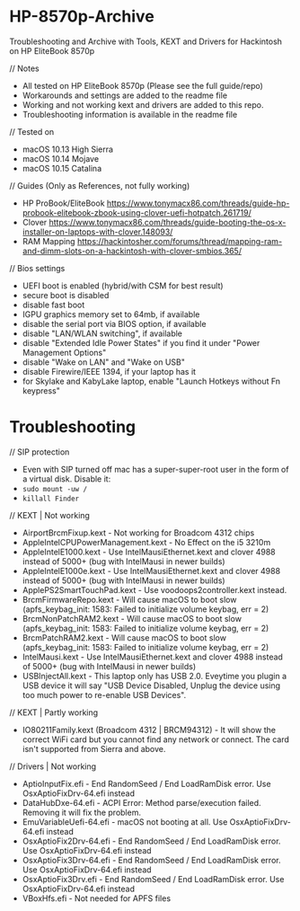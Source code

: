 # HP-8570p-Archive
Troubleshooting and Archive with Tools, KEXT and Drivers for Hackintosh on HP EliteBook 8570p

// Notes
* All tested on HP EliteBook 8570p (Please see the full guide/repo)
* Workarounds and settings are added to the readme file
* Working and not working kext and drivers are added to this repo. 
* Troubleshooting information is available in the readme file

// Tested on
* macOS 10.13 High Sierra
* macOS 10.14 Mojave
* macOS 10.15 Catalina

// Guides (Only as References, not fully working)
* HP ProBook/EliteBook https://www.tonymacx86.com/threads/guide-hp-probook-elitebook-zbook-using-clover-uefi-hotpatch.261719/
* Clover https://www.tonymacx86.com/threads/guide-booting-the-os-x-installer-on-laptops-with-clover.148093/
* RAM Mapping https://hackintosher.com/forums/thread/mapping-ram-and-dimm-slots-on-a-hackintosh-with-clover-smbios.365/

// Bios settings
- UEFI boot is enabled (hybrid/with CSM for best result)
- secure boot is disabled
- disable fast boot
- IGPU graphics memory set to 64mb, if available
- disable the serial port via BIOS option, if available
- disable "LAN/WLAN switching", if available
- disable "Extended Idle Power States" if you find it under "Power Management Options"
- disable "Wake on LAN" and "Wake on USB"
- disable Firewire/IEEE 1394, if your laptop has it
- for Skylake and KabyLake laptop, enable "Launch Hotkeys without Fn keypress"

# Troubleshooting
// SIP protection
* Even with SIP turned off mac has a super-super-root user in the form of a virtual disk. Disable it:
* `sudo mount -uw /`
* `killall Finder`

// KEXT | Not working
- AirportBrcmFixup.kext - Not working for Broadcom 4312 chips
- AppleIntelCPUPowerManagement.kext - No Effect on the i5 3210m
- AppleIntelE1000.kext - Use IntelMausiEthernet.kext and clover 4988 instead of 5000+ (bug with IntelMausi in newer builds)
- AppleIntelE1000e.kext - Use IntelMausiEthernet.kext and clover 4988 instead of 5000+ (bug with IntelMausi in newer builds)
- ApplePS2SmartTouchPad.kext - Use voodoops2controller.kext instead.
- BrcmFirmwareRepo.kext - Will cause macOS to boot slow (apfs_keybag_init: 1583: Failed to initialize volume keybag, err = 2)
- BrcmNonPatchRAM2.kext - Will cause macOS to boot slow (apfs_keybag_init: 1583: Failed to initialize volume keybag, err = 2)
- BrcmPatchRAM2.kext - Will cause macOS to boot slow (apfs_keybag_init: 1583: Failed to initialize volume keybag, err = 2)
- IntelMausi.kext - Use IntelMausiEthernet.kext and clover 4988 instead of 5000+ (bug with IntelMausi in newer builds)
- USBInjectAll.kext - This laptop only has USB 2.0. Eveytime you plugin a USB device it will say "USB Device Disabled, Unplug the device using too much power to re-enable USB Devices".

// KEXT | Partly working
- IO80211Family.kext (Broadcom 4312 | BRCM94312) - It will show the correct WiFi card but you cannot find any network or connect. The card isn't supported from Sierra and above.  

// Drivers | Not working
- AptioInputFix.efi - End RandomSeed / End LoadRamDisk error. Use OsxAptioFixDrv-64.efi instead
- DataHubDxe-64.efi - ACPI Error: Method parse/execution failed. Removing it will fix the problem. 
- EmuVariableUefi-64.efi - macOS not booting at all. Use OsxAptioFixDrv-64.efi instead
- OsxAptioFix2Drv-64.efi - End RandomSeed / End LoadRamDisk error. Use OsxAptioFixDrv-64.efi instead
- OsxAptioFix3Drv-64.efi - End RandomSeed / End LoadRamDisk error. Use OsxAptioFixDrv-64.efi instead
- OsxAptioFix3Drv.efi - End RandomSeed / End LoadRamDisk error. Use OsxAptioFixDrv-64.efi instead
- VBoxHfs.efi - Not needed for APFS files
